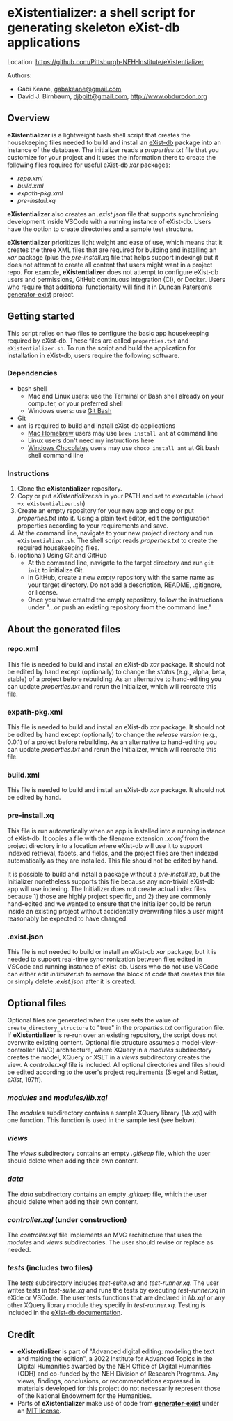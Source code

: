 # eXistentializer: a shell script for generating skeleton eXist-db applications

Location: <https://github.com/Pittsburgh-NEH-Institute/eXistentializer>

Authors:

* Gabi Keane, gabakeane@gmail.com
* David J. Birnbaum, djbpitt@gmail.com, <http://www.obdurodon.org>

## Overview

**eXistentializer** is a lightweight bash shell script that creates the housekeeping files needed to build and install an [eXist-db](https://exist-db.org) package into an instance of the database. The initializer reads a *properties.txt* file that you customize for your project and it uses the information there to create the following files required for useful eXist-db *xar* packages:

* *repo.xml*
* *build.xml*
* *expath-pkg.xml*
* *pre-install.xq*

**eXistentializer** also creates an *.exist.json* file that supports synchronizing development inside VSCode with a running instance of eXist-db. Users have the option to create directories and a sample test structure.

**eXistentializer** prioritizes light weight and ease of use, which means that it creates the three XML files that are required for building and installing an *xar* package (plus the *pre-install.xq* file that helps support indexing) but it does not attempt to create all content that users might want in a project repo. For example, **eXistentializer** does not attempt to configure eXist-db users and permissions, GitHub continuous integration (CI), or Docker. Users who require that additional functionality will find it in Duncan Paterson’s [generator-exist](https://github.com/eXist-db/generator-exist) project.

## Getting started
This script relies on two files to configure the basic app housekeeping required by eXist-db. These files are called `properties.txt` and `eXistentializer.sh`. To run the script and build the application for installation in eXist-db, users require the following software.

### Dependencies
- bash shell
    - Mac and Linux users: use the Terminal or Bash shell already on your computer, or your preferred shell
    - Windows users: use [Git Bash](https://gitforwindows.org/)
- Git
- `ant` is required to build and install eXist-db applications
    - [Mac Homebrew](https://formulae.brew.sh/formula/ant) users may use `brew install ant` at command line
    - Linux users don't need my instructions here
    - [Windows Chocolatey](https://community.chocolatey.org/packages/ant) users may use `choco install ant` at Git bash shell command line

### Instructions

1. Clone the **eXistentializer** repository.
1. Copy or put *eXistentializer.sh* in your PATH and set to executable (`chmod +x eXistentializer.sh`)
1. Create an empty repository for your new app and copy or put *properties.txt* into it. Using a plain text editor, edit the configuration properties according to your requirements and save.
1. At the command line, navigate to your new project directory and run `eXistentializer.sh`. The shell script reads *properties.txt* to create the required housekeeping files.
1. (optional) Using Git and GitHub
    - At the command line, navigate to the target directory and run `git init` to initialize Git.
    - In GitHub, create a new *empty* repository with the same name as your target directory. Do not add a description, README, .gitignore, or license.
    - Once you have created the empty repository, follow the instructions under "...or push an existing repository from the command line."

## About the generated files

### repo.xml

This file is needed to build and install an eXist-db *xar* package. It should not be edited by hand except (optionally) to change the *status* (e.g., alpha, beta, stable) of a project before rebuilding. As an alternative to hand-editing you can update *properties.txt* and rerun the Initializer, which will recreate this file.

### expath-pkg.xml

This file is needed to build and install an eXist-db *xar* package. It should not be edited by hand except (optionally) to change the *release version* (e.g., 0.0.1) of a project before rebuilding. As an alternative to hand-editing you can update *properties.txt* and rerun the Initializer, which will recreate this file.

### build.xml

This file is needed to build and install an eXist-db *xar* package. It should not be edited by hand.

### pre-install.xq

This file is run automatically when an app is installed into a running instance of eXist-db. It copies a file with the filename extension *.xconf* from the project directory into a location where eXist-db will use it to support indexed retrieval, facets, and fields, and the project files are then indexed automatically as they are installed. This file should not be edited by hand. 

It is possible to build and install a package without a *pre-install.xq*, but the Initializer nonetheless supports this file because any non-trivial eXist-db app will use indexing. The Initializer does not create actual index files because 1) those are highly project specific, and 2) they are commonly hand-edited and we wanted to ensure that the Initializer could be rerun inside an existing project without accidentally overwriting files a user might reasonably be expected to have changed.

### .exist.json

This file is not needed to build or install an eXist-db *xar* package, but it is needed to support real-time synchronization between files edited in VSCode and running instance of eXist-db. Users who do not use VSCode can either edit *initializer.sh* to remove the block of code that creates this file or simply delete *.exist.json* after it is created.

## Optional files

Optional files are generated when the user sets the value of `create_directory_structure` to "true" in the *properties.txt* configuration file. If **eXistentializer** is re-run over an existing repository, the script does not overwrite existing content. Optional file structure assumes a model-view-controller (MVC) architecture, where XQuery in a *modules* subdirectory creates the model, XQuery or XSLT in a *views* subdirectory creates the view. A *controller.xql* file is included. All optional directories and files should be edited according to the user's project requirements (Siegel and Retter, *eXist*, 197ff).

### *modules* and *modules/lib.xql*

The *modules* subdirectory contains a sample XQuery library (*lib.xql*) with one function. This function is used in the sample test (see below).

### *views*

The *views* subdirectory contains an empty *.gitkeep* file, which the user should delete when adding their own content.

### *data*

The *data* subdirectory contains an empty *.gitkeep* file, which the user should delete when adding their own content.

### *controller.xql* (under construction)

The *controller.xql* file implements an MVC architecture that uses the *modules* and *views* subdirectories. The user should revise or replace as needed.

### *tests* (includes two files)

The *tests* subdirectory includes *test-suite.xq* and *test-runner.xq*. The user writes tests in *test-suite.xq* and runs the tests by executing *test-runner.xq* in eXide or VSCode. The user tests functions that are declared in *lib.xql* or any other XQuery library module they specify in *test-runner.xq*. Testing is included in the [eXist-db documentation](http://exist-db.org).

## Credit
* **eXistentializer** is part of "Advanced digital editing: modeling the text and making the edition", a 2022 Institute for Advanced Topics in the Digital Humanities awarded by the NEH Office of Digital Humanities (ODH) and co-funded by the NEH Division of Research Programs. Any views, findings, conclusions, or recommendations expressed in materials developed for this project do not necessarily represent those of the National Endowment for the Humanities.
* Parts of **eXistentializer** make use of code from [**generator-exist**](https://github.com/eXist-db/generator-exist) under an [MIT license](LICENSE-MIT.md).


